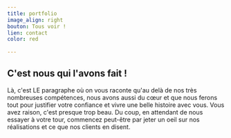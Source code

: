 ```yaml
---
title: portfolio
image_align: right
bouton: Tous voir !
lien: contact
color: red
   
---
```


## C'est nous qui l'avons fait !
   



Là, c'est LE paragraphe où on vous raconte 
qu'au delà de nos très nombreuses compétences, 
nous avons aussi du cœur et que nous ferons 
tout pour justifier votre confiance et vivre une belle 
histoire avec vous. Vous avez raison, 
c'est presque trop beau. 
Du coup, en attendant de nous essayer 
à votre tour, commencez peut-être par jeter un 
oeil sur nos réalisations et ce que nos clients en disent.


